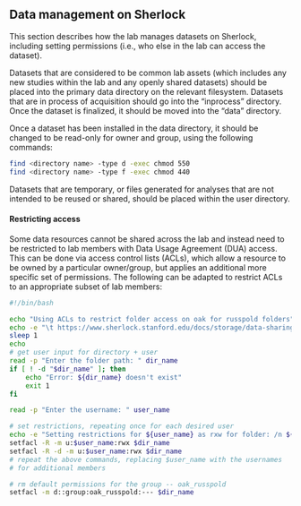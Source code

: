 ## Data management on Sherlock

This section describes how the lab manages datasets on Sherlock, including setting permissions (i.e., who else in the lab can access the dataset).

Datasets that are considered to be common lab assets (which includes any new studies within the lab and any openly shared datasets) should be placed into the primary data directory on the relevant filesystem.
Datasets that are in process of acquisition should go into the “inprocess” directory.
Once the dataset is finalized, it should be moved into the “data” directory.

Once a dataset has been installed in the data directory, it should be changed to be read-only for owner and group, using the following commands:

```bash
find <directory name> -type d -exec chmod 550
find <directory name> -type f -exec chmod 440
```

Datasets that are temporary, or files generated for analyses that are not intended to be reused or shared, should be placed within the user directory.

#### Restricting access

Some data resources cannot be shared across the lab and instead need to be restricted to lab members with Data Usage Agreement (DUA) access.
This can be done via access control lists (ACLs), which allow a resource to be owned by a particular owner/group, but applies an additional  more specific set of permissions.
The following can be adapted to restrict ACLs to an appropriate subset of lab members:

```{.bash filename="protect_access.sh"}
#!/bin/bash

echo "Using ACLs to restrict folder access on oak for russpold folders"
echo -e "\t https://www.sherlock.stanford.edu/docs/storage/data-sharing/#posix-acls "
sleep 1
echo
# get user input for directory + user
read -p "Enter the folder path: " dir_name
if [ ! -d "$dir_name" ]; then
	echo "Error: ${dir_name} doesn't exist"
	exit 1
fi

read -p "Enter the username: " user_name

# set restrictions, repeating once for each desired user
echo -e "Setting restrictions for ${user_name} as rxw for folder: /n ${dir_name}"
setfacl -R -m u:$user_name:rwx $dir_name
setfacl -R -d -m u:$user_name:rwx $dir_name
# repeat the above commands, replacing $user_name with the usernames
# for additional members

# rm default permissions for the group -- oak_russpold
setfacl -m d::group:oak_russpold:--- $dir_name
```
